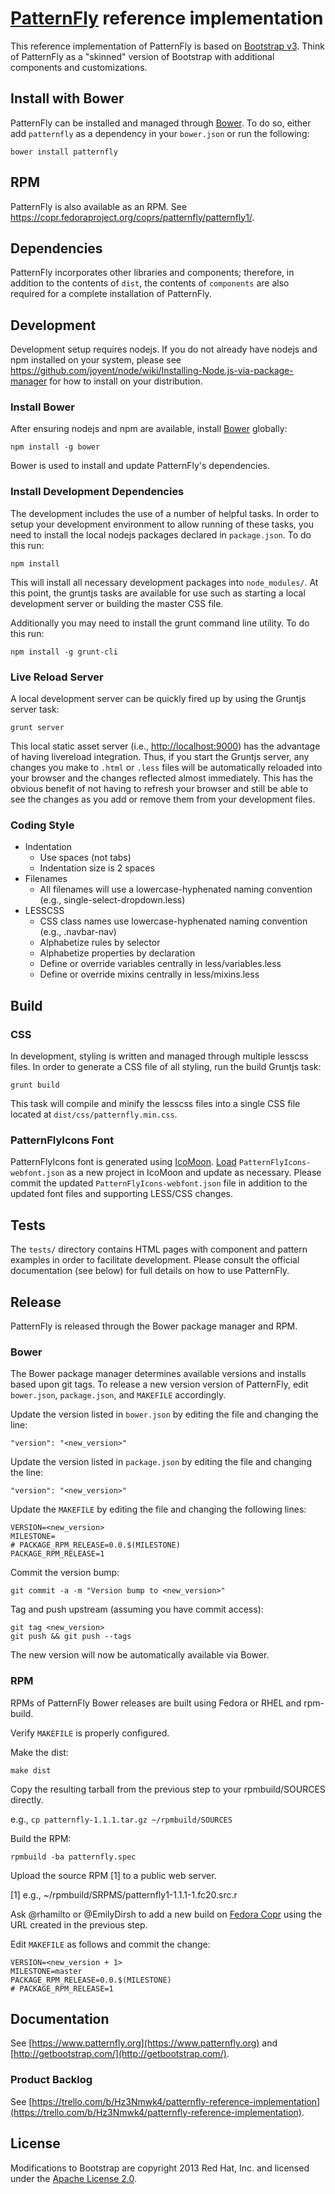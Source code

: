 # [PatternFly](https://www.patternfly.org) reference implementation

This reference implementation of PatternFly is based on [Bootstrap v3](http://getbootstrap.com/).  Think of PatternFly as a "skinned" version of Bootstrap with additional components and customizations.

## Install with Bower

PatternFly can be installed and managed through [Bower](http://bower.io/). To do so, either add `patternfly` as a dependency in your `bower.json` or run the following:

```
bower install patternfly
```

## RPM

PatternFly is also available as an RPM.  See https://copr.fedoraproject.org/coprs/patternfly/patternfly1/.

## Dependencies

PatternFly incorporates other libraries and components; therefore, in addition to the contents of `dist`, the contents of `components` are also required for a complete installation of PatternFly.

## Development

Development setup requires nodejs. If you do not already have nodejs and npm installed on your system, please see https://github.com/joyent/node/wiki/Installing-Node.js-via-package-manager for how to install on your distribution.

### Install Bower

After ensuring nodejs and npm are available, install [Bower](http://bower.io/) globally:

    npm install -g bower

Bower is used to install and update PatternFly's dependencies.

### Install Development Dependencies

The development includes the use of a number of helpful tasks. In order to setup your development environment to allow running of these tasks, you need to install the local nodejs packages declared in `package.json`. To do this run:

    npm install

This will install all necessary development packages into `node_modules/`. At this point, the gruntjs tasks are available for use such as starting a local development server or building the master CSS file.

Additionally you may need to install the grunt command line utility.  To do this run:

    npm install -g grunt-cli

### Live Reload Server

A local development server can be quickly fired up by using the Gruntjs server task:

    grunt server

This local static asset server (i.e., [http://localhost:9000](http://localhost:9000)) has the advantage of having livereload integration. Thus, if you start the Gruntjs server, any changes you make to `.html` or `.less` files will be automatically reloaded into your browser and the changes reflected almost immediately. This has the obvious benefit of not having to refresh your browser and still be able to see the changes as you add or remove them from your development files.

### Coding Style

* Indentation
    * Use spaces (not tabs)
    * Indentation size is 2 spaces
* Filenames
    * All filenames will use a lowercase-hyphenated naming convention (e.g., single-select-dropdown.less)
* LESSCSS
    * CSS class names use lowercase-hyphenated naming convention (e.g., .navbar-nav)
    * Alphabetize rules by selector
    * Alphabetize properties by declaration
    * Define or override variables centrally in less/variables.less
    * Define or override mixins centrally in less/mixins.less

## Build

### CSS

In development, styling is written and managed through multiple lesscss files. In order to generate a CSS file of all styling, run the build Gruntjs task:

    grunt build

This task will compile and minify the lesscss files into a single CSS file located at `dist/css/patternfly.min.css`.

### PatternFlyIcons Font

PatternFlyIcons font is generated using [IcoMoon](http://icomoon.io/app).  [Load](http://icomoon.io/#docs/save-load) `PatternFlyIcons-webfont.json` as a new project in IcoMoon and update as necessary.  Please commit the updated `PatternFlyIcons-webfont.json` file in addition to the updated font files and supporting LESS/CSS changes.

## Tests

The `tests/` directory contains HTML pages with component and pattern examples in order to facilitate development.  Please consult the official documentation (see below) for full details on how to use PatternFly.

## Release

PatternFly is released through the Bower package manager and RPM. 

### Bower

The Bower package manager determines available versions and installs based upon git tags. To release a new version version of PatternFly, edit `bower.json`, `package.json`, and `MAKEFILE` accordingly.

Update the version listed in `bower.json` by editing the file and changing the line:

```
"version": "<new_version>"
```

Update the version listed in `package.json` by editing the file and changing the line:

```
"version": "<new_version>"
```

Update the `MAKEFILE` by editing the file and changing the following lines:

```
VERSION=<new_version>
MILESTONE=
# PACKAGE_RPM_RELEASE=0.0.$(MILESTONE)
PACKAGE_RPM_RELEASE=1
```

Commit the version bump:

```
git commit -a -m "Version bump to <new_version>"
```

Tag and push upstream (assuming you have commit access):

```
git tag <new_version>
git push && git push --tags
```

The new version will now be automatically available via Bower.

### RPM

RPMs of PatternFly Bower releases are built using Fedora or RHEL and rpm-build.

Verify `MAKEFILE` is properly configured.

Make the dist:

```
make dist
```

Copy the resulting tarball from the previous step to your rpmbuild/SOURCES directly.

e.g., `cp patternfly-1.1.1.tar.gz ~/rpmbuild/SOURCES`

Build the RPM:

```
rpmbuild -ba patternfly.spec
```

Upload the source RPM [1] to a public web server.

[1] e.g., ~/rpmbuild/SRPMS/patternfly1-1.1.1-1.fc20.src.r

Ask @rhamilto or @EmilyDirsh to add a new build on [Fedora Copr](https://copr.fedoraproject.org/coprs/patternfly/patternfly1/add_build/) using the URL created in the previous step.

Edit `MAKEFILE` as follows and commit the change:

```
VERSION=<new_version + 1>
MILESTONE=master
PACKAGE_RPM_RELEASE=0.0.$(MILESTONE)
# PACKAGE_RPM_RELEASE=1
```

## Documentation

See [https://www.patternfly.org](https://www.patternfly.org) and [http://getbootstrap.com/](http://getbootstrap.com/).

### Product Backlog

See [https://trello.com/b/Hz3Nmwk4/patternfly-reference-implementation](https://trello.com/b/Hz3Nmwk4/patternfly-reference-implementation).

## License

Modifications to Bootstrap are copyright 2013 Red Hat, Inc. and licensed under the [Apache License 2.0](http://www.apache.org/licenses/LICENSE-2.0.html).
